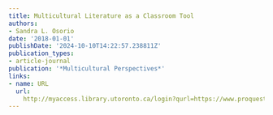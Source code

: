 ```yaml
---
title: Multicultural Literature as a Classroom Tool
authors:
- Sandra L. Osorio
date: '2018-01-01'
publishDate: '2024-10-10T14:22:57.238811Z'
publication_types:
- article-journal
publication: '*Multicultural Perspectives*'
links:
- name: URL
  url: 
    http://myaccess.library.utoronto.ca/login?qurl=https://www.proquest.com/docview/2024003586?accountid=14771&bdid=38382&_bd=jQqLgp%2F21EEA8sFEZiyPJSFmfok%3D
---
```


